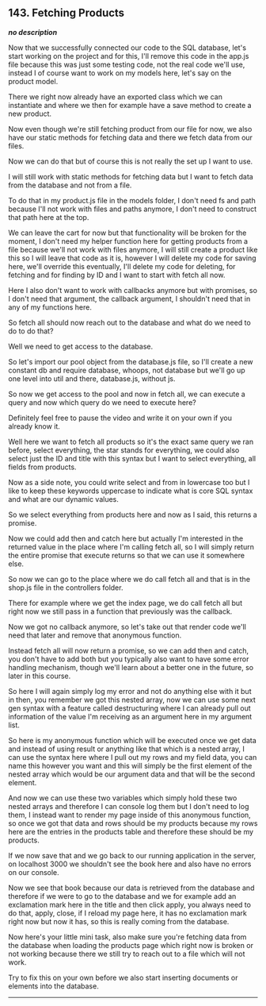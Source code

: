## 143. Fetching Products

<strong><em>no description</em></strong>

Now that we successfully connected our code to the SQL database, let's start
working on the project and for this, I'll remove this code in the app.js file
because this was just some testing code, not the real code we'll use, instead I
of course want to work on my models here, let's say on the product model. 

There we right now already have an exported class which we can instantiate and
where we then for example have a save method to create a new product. 

Now even though we're still fetching product from our file for now, we also have
our static methods for fetching data and there we fetch data from our files. 

Now we can do that but of course this is not really the set up I want to use. 

I will still work with static methods for fetching data but I want to fetch data
from the database and not from a file. 

To do that in my product.js file in the models folder, I don't need fs and path
because I'll not work with files and paths anymore, I don't need to construct
that path here at the top. 

We can leave the cart for now but that functionality will be broken for the
moment, I don't need my helper function here for getting products from a file
because we'll not work with files anymore, I will still create a product like
this so I will leave that code as it is, however I will delete my code for
saving here, we'll override this eventually, I'll delete my code for deleting,
for fetching and for finding by ID and I want to start with fetch all now. 

Here I also don't want to work with callbacks anymore but with promises, so I
don't need that argument, the callback argument, I shouldn't need that in any of
my functions here. 

So fetch all should now reach out to the database and what do we need to do to
do that? 

Well we need to get access to the database. 

So let's import our pool object from the database.js file, so I'll create a new
constant db and require database, whoops, not database but we'll go up one level
into util and there, database.js, without js. 

So now we get access to the pool and now in fetch all, we can execute a query
and now which query do we need to execute here? 

Definitely feel free to pause the video and write it on your own if you already
know it. 

Well here we want to fetch all products so it's the exact same query we ran
before, select everything, the star stands for everything, we could also select
just the ID and title with this syntax but I want to select everything, all
fields from products. 

Now as a side note, you could write select and from in lowercase too but I like
to keep these keywords uppercase to indicate what is core SQL syntax and what
are our dynamic values. 

So we select everything from products here and now as I said, this returns a
promise. 

Now we could add then and catch here but actually I'm interested in the returned
value in the place where I'm calling fetch all, so I will simply return the
entire promise that execute returns so that we can use it somewhere else. 

So now we can go to the place where we do call fetch all and that is in the
shop.js file in the controllers folder. 

There for example where we get the index page, we do call fetch all but right
now we still pass in a function that previously was the callback. 

Now we got no callback anymore, so let's take out that render code we'll need
that later and remove that anonymous function. 

Instead fetch all will now return a promise, so we can add then and catch, you
don't have to add both but you typically also want to have some error handling
mechanism, though we'll learn about a better one in the future, so later in this
course. 

So here I will again simply log my error and not do anything else with it but in
then, you remember we got this nested array, now we can use some next gen syntax
with a feature called destructuring where I can already pull out information of
the value I'm receiving as an argument here in my argument list. 

So here is my anonymous function which will be executed once we get data and
instead of using result or anything like that which is a nested array, I can use
the syntax here where I pull out my rows and my field data, you can name this
however you want and this will simply be the first element of the nested array
which would be our argument data and that will be the second element. 

And now we can use these two variables which simply hold these two nested arrays
and therefore I can console log them but I don't need to log them, I instead
want to render my page inside of this anonymous function, so once we got that
data and rows should be my products because my rows here are the entries in the
products table and therefore these should be my products. 

If we now save that and we go back to our running application in the server, on
localhost 3000 we shouldn't see the book here and also have no errors on our
console. 

Now we see that book because our data is retrieved from the database and
therefore if we were to go to the database and we for example add an exclamation
mark here in the title and then click apply, you always need to do that, apply,
close, if I reload my page here, it has no exclamation mark right now but now it
has, so this is really coming from the database. 

Now here's your little mini task, also make sure you're fetching data from the
database when loading the products page which right now is broken or not working
because there we still try to reach out to a file which will not work. 

Try to fix this on your own before we also start inserting documents or elements
into the database. 

---